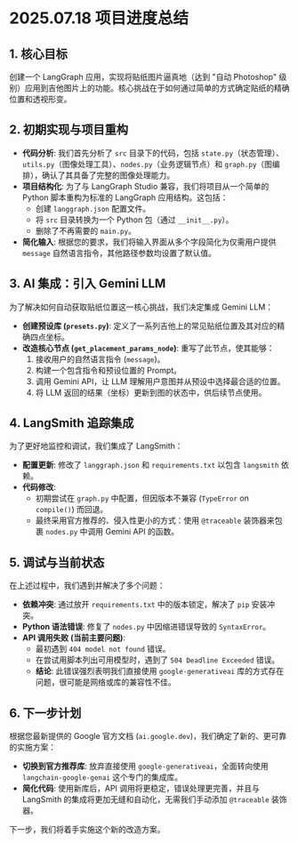 # 2025.07.18 项目进度总结

## 1. 核心目标

创建一个 LangGraph 应用，实现将贴纸图片逼真地（达到 "自动 Photoshop" 级别）应用到吉他图片上的功能。核心挑战在于如何通过简单的方式确定贴纸的精确位置和透视形变。

## 2. 初期实现与项目重构

- **代码分析**: 我们首先分析了 `src` 目录下的代码，包括 `state.py`（状态管理）、`utils.py`（图像处理工具）、`nodes.py`（业务逻辑节点）和 `graph.py`（图编排），确认了其具备了完整的图像处理能力。
- **项目结构化**: 为了与 LangGraph Studio 兼容，我们将项目从一个简单的 Python 脚本重构为标准的 LangGraph 应用结构。这包括：
    - 创建 `langgraph.json` 配置文件。
    - 将 `src` 目录转换为一个 Python 包（通过 `__init__.py`）。
    - 删除了不再需要的 `main.py`。
- **简化输入**: 根据您的要求，我们将输入界面从多个字段简化为仅需用户提供 `message` 自然语言指令，其他路径参数均设置了默认值。

## 3. AI 集成：引入 Gemini LLM

为了解决如何自动获取贴纸位置这一核心挑战，我们决定集成 Gemini LLM：
- **创建预设库 (`presets.py`)**: 定义了一系列吉他上的常见贴纸位置及其对应的精确四点坐标。
- **改造核心节点 (`get_placement_params_node`)**: 重写了此节点，使其能够：
    1.  接收用户的自然语言指令 (`message`)。
    2.  构建一个包含指令和预设位置的 Prompt。
    3.  调用 Gemini API，让 LLM 理解用户意图并从预设中选择最合适的位置。
    4.  将 LLM 返回的结果（坐标）更新到图的状态中，供后续节点使用。

## 4. LangSmith 追踪集成

为了更好地监控和调试，我们集成了 LangSmith：
- **配置更新**: 修改了 `langgraph.json` 和 `requirements.txt` 以包含 `langsmith` 依赖。
- **代码修改**:
    - 初期尝试在 `graph.py` 中配置，但因版本不兼容 (`TypeError` on `compile()`) 而回退。
    - 最终采用官方推荐的、侵入性更小的方式：使用 `@traceable` 装饰器来包裹 `nodes.py` 中调用 Gemini API 的函数。

## 5. 调试与当前状态

在上述过程中，我们遇到并解决了多个问题：
- **依赖冲突**: 通过放开 `requirements.txt` 中的版本锁定，解决了 `pip` 安装冲突。
- **Python 语法错误**: 修复了 `nodes.py` 中因缩进错误导致的 `SyntaxError`。
- **API 调用失败 (当前主要问题)**:
    - 最初遇到 `404 model not found` 错误。
    - 在尝试用脚本列出可用模型时，遇到了 `504 Deadline Exceeded` 错误。
    - **结论**: 此错误强烈表明我们直接使用 `google-generativeai` 库的方式存在问题，很可能是网络或库的兼容性不佳。

## 6. 下一步计划

根据您最新提供的 Google 官方文档 (`ai.google.dev`)，我们确定了新的、更可靠的实施方案：
- **切换到官方推荐库**: 放弃直接使用 `google-generativeai`，全面转向使用 `langchain-google-genai` 这个专门的集成库。
- **简化代码**: 使用新库后，API 调用将更稳定，错误处理更完善，并且与 LangSmith 的集成将更加无缝和自动化，无需我们手动添加 `@traceable` 装饰器。

下一步，我们将着手实施这个新的改造方案。 